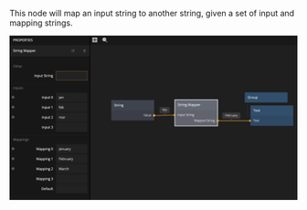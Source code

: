 This node will map an input string to another string, given a set of input and mapping strings.

![](stringmapper.png)